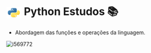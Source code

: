 <p><h1> <img align="center" alt="logo-Python" height="30" width="40" src="https://raw.githubusercontent.com/devicons/devicon/master/icons/python/python-original.svg"> Python Estudos 📚 </h1></p>

<p>
  <ul>
    <li>Abordagem das funções e operações da linguagem.
  </ul>
</p>

![i569772](https://github.com/user-attachments/assets/c29a0e28-13c7-4425-83dc-1ae46ed8c137)

